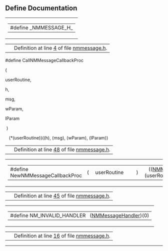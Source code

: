 ## Define Documentation

<span id="e90892939c61bf79f8f2894af07d1845" class="anchor"></span>

<table class="mdTable" data-cellpadding="2" data-cellspacing="0">
<colgroup>
<col style="width: 100%" />
</colgroup>
<tbody>
<tr>
<td class="mdRow"><table data-cellpadding="0" data-cellspacing="0" data-border="0">
<tbody>
<tr>
<td class="md" data-nowrap="" data-valign="top">#define _NMMESSAGE_H_</td>
</tr>
</tbody>
</table></td>
</tr>
</tbody>
</table>

|  |  |
|----|----|
|   | Definition at line <a href="nmmessage_8h-source.md#l00004" class="el">4</a> of file <a href="nmmessage_8h-source.md" class="el">nmmessage.h</a>. |

<span id="4d1ba9ce71b9b67a071fcc706c65c287" class="anchor"></span>

\#define CallNMMessageCallbackProc

( 

userRoutine,

h,

msg,

wParam,

lParam 

 ) 

   (\*(userRoutine))((h), (msg), (wParam), (lParam))

|  |  |
|----|----|
|   | Definition at line <a href="nmmessage_8h-source.md#l00048" class="el">48</a> of file <a href="nmmessage_8h-source.md" class="el">nmmessage.h</a>. |

<span id="7026e5e52982b91fcce9ffe4a27f7f86" class="anchor"></span>

<table class="mdTable" data-cellpadding="2" data-cellspacing="0">
<colgroup>
<col style="width: 100%" />
</colgroup>
<tbody>
<tr>
<td class="mdRow"><table data-cellpadding="0" data-cellspacing="0" data-border="0">
<tbody>
<tr>
<td class="md" data-nowrap="" data-valign="top">#define NewNMMessageCallbackProc</td>
<td class="md" data-valign="top">( </td>
<td class="md" data-nowrap="" data-valign="top">userRoutine </td>
<td class="mdname1" data-valign="top" data-nowrap=""></td>
<td class="md" data-valign="top"> ) </td>
<td class="md" data-nowrap="">   ((<a href="nmmessage_8h.md#1d5e0b7146d8d910b53fa3bdf2e18578" class="el">NMMessageCallbackProcPtr</a>) (userRoutine))</td>
</tr>
</tbody>
</table></td>
</tr>
</tbody>
</table>

|  |  |
|----|----|
|   | Definition at line <a href="nmmessage_8h-source.md#l00045" class="el">45</a> of file <a href="nmmessage_8h-source.md" class="el">nmmessage.h</a>. |

<span id="30bb5ac5cf28c93780575315bd6c49e3" class="anchor"></span>

<table class="mdTable" data-cellpadding="2" data-cellspacing="0">
<colgroup>
<col style="width: 100%" />
</colgroup>
<tbody>
<tr>
<td class="mdRow"><table data-cellpadding="0" data-cellspacing="0" data-border="0">
<tbody>
<tr>
<td class="md" data-nowrap="" data-valign="top">#define NM_INVALID_HANDLER   (<a href="nmmessage_8h.md#e32528de1cc8fbcfd35849cb4a8ed321" class="el">NMMessageHandler</a>)(0)</td>
</tr>
</tbody>
</table></td>
</tr>
</tbody>
</table>

|  |  |
|----|----|
|   | Definition at line <a href="nmmessage_8h-source.md#l00016" class="el">16</a> of file <a href="nmmessage_8h-source.md" class="el">nmmessage.h</a>. |

------------------------------------------------------------------------

